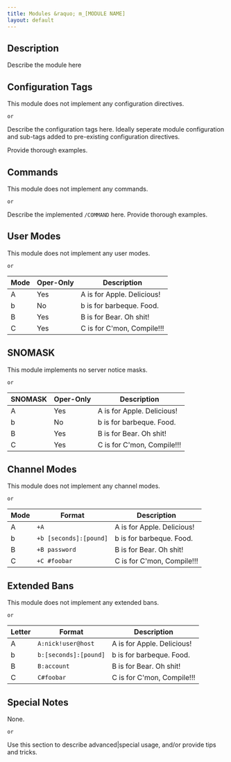 ```yaml
---
title: Modules &raquo; m_[MODULE NAME]
layout: default
---
```


## Description

Describe the module here

## Configuration Tags

This module does not implement any configuration directives.

`or`

Describe the configuration tags here. Ideally seperate module configuration and sub-tags added to pre-existing
configuration directives.

Provide thorough examples.

## Commands

This module does not implement any commands.

`or`

Describe the implemented `/COMMAND` here. Provide thorough examples.

## User Modes

This module does not implement any user modes.

`or`

Mode | Oper-Only | Description
---- | --------- | -----------
A | Yes | A is for Apple. Delicious!
b | No | b is for barbeque. Food.
B | Yes | B is for Bear. Oh shit!
C | Yes | C is for C'mon, Compile!!!

## SNOMASK

This module implements no server notice masks.

`or`

SNOMASK | Oper-Only | Description
------- | --------- | -----------
A | Yes | A is for Apple. Delicious!
b | No | b is for barbeque. Food.
B | Yes | B is for Bear. Oh shit!
C | Yes | C is for C'mon, Compile!!!

## Channel Modes

This module does not implement any channel modes.

`or`

Mode | Format | Description
------- | ----------- | ---------
A | `+A` | A is for Apple. Delicious!
b | `+b [seconds]:[pound]` | b is for barbeque. Food.
B | `+B password` | B is for Bear. Oh shit!
C | `+C #foobar` | C is for C'mon, Compile!!!

## Extended Bans

This module does not implement any extended bans.

`or`

Letter | Format | Description
------- | ----------- | ---------
A | `A:nick!user@host` | A is for Apple. Delicious!
b | `b:[seconds]:[pound]` | b is for barbeque. Food.
B | `B:account` | B is for Bear. Oh shit!
C | `C#foobar` | C is for C'mon, Compile!!!

## Special Notes

None.

`or`

Use this section to describe advanced|special usage, and/or provide tips and tricks.
